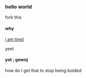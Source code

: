 ### hello world

fork this

#### why 

[i am tired](http://www.facebook.com)

yeet 

#### yot ; gewnj

how do I get that to stop being bolded
